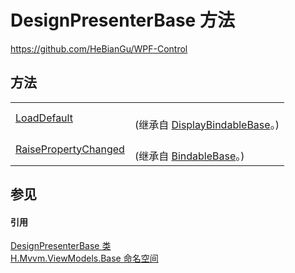 # DesignPresenterBase 方法
https://github.com/HeBianGu/WPF-Control



## 方法
<table>
<tr>
<td><a href="9e8d7706-8c68-e48d-9083-8cb39e53a7e4">LoadDefault</a></td>
<td><br />(继承自 <a href="a41bb2e7-c3ca-6e5f-c1d1-cff1f4cb3003">DisplayBindableBase</a>。)</td></tr>
<tr>
<td><a href="a8f427ea-ac92-e56e-c7b8-b2cdeef36028">RaisePropertyChanged</a></td>
<td><br />(继承自 <a href="360d8001-5c49-3ab8-4aca-1d47bb7fdebe">BindableBase</a>。)</td></tr>
</table>

## 参见


#### 引用
<a href="8ba16f24-5efb-6ddb-6317-1c8d25d5fe9b">DesignPresenterBase 类</a>  
<a href="1a39445a-2086-c1ca-7c41-28cbba243517">H.Mvvm.ViewModels.Base 命名空间</a>  
